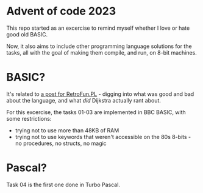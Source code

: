 # Advent of code 2023 

This repo started as an excercise to remind myself whether I love or hate good old BASIC. 

Now, it also aims to include other programming language solutions for the tasks, 
all with the goal of making them compile, and run, on 8-bit machines.


# BASIC?

It's related to [a post for RetroFun.PL](https://retrofun.pl/2023/12/18/was-basic-that-horrible-or-better/) - 
digging into what was good and bad about the language, and what *did* Dijkstra actually rant about.

For this excercise, the tasks 01-03 are implemented in BBC BASIC, with some restrictions:
* trying not to use more than 48KB of RAM
* trying not to use keywords that weren't accessible on the 80s 8-bits - no procedures, no structs, no magic


# Pascal?

Task 04 is the first one done in Turbo Pascal.
